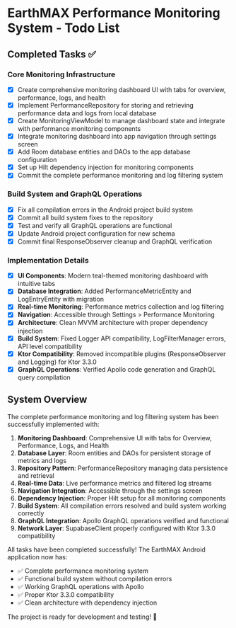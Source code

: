 # EarthMAX Performance Monitoring System - Todo List

## Completed Tasks ✅

### Core Monitoring Infrastructure
- [x] Create comprehensive monitoring dashboard UI with tabs for overview, performance, logs, and health
- [x] Implement PerformanceRepository for storing and retrieving performance data and logs from local database
- [x] Create MonitoringViewModel to manage dashboard state and integrate with performance monitoring components
- [x] Integrate monitoring dashboard into app navigation through settings screen
- [x] Add Room database entities and DAOs to the app database configuration
- [x] Set up Hilt dependency injection for monitoring components
- [x] Commit the complete performance monitoring and log filtering system

### Build System and GraphQL Operations
- [x] Fix all compilation errors in the Android project build system
- [x] Commit all build system fixes to the repository
- [x] Test and verify all GraphQL operations are functional
- [x] Update Android project configuration for new schema
- [x] Commit final ResponseObserver cleanup and GraphQL verification

### Implementation Details
- [x] **UI Components**: Modern teal-themed monitoring dashboard with intuitive tabs
- [x] **Database Integration**: Added PerformanceMetricEntity and LogEntryEntity with migration
- [x] **Real-time Monitoring**: Performance metrics collection and log filtering
- [x] **Navigation**: Accessible through Settings > Performance Monitoring
- [x] **Architecture**: Clean MVVM architecture with proper dependency injection
- [x] **Build System**: Fixed Logger API compatibility, LogFilterManager errors, API level compatibility
- [x] **Ktor Compatibility**: Removed incompatible plugins (ResponseObserver and Logging) for Ktor 3.3.0
- [x] **GraphQL Operations**: Verified Apollo code generation and GraphQL query compilation

## System Overview

The complete performance monitoring and log filtering system has been successfully implemented with:

1. **Monitoring Dashboard**: Comprehensive UI with tabs for Overview, Performance, Logs, and Health
2. **Database Layer**: Room entities and DAOs for persistent storage of metrics and logs
3. **Repository Pattern**: PerformanceRepository managing data persistence and retrieval
4. **Real-time Data**: Live performance metrics and filtered log streams
5. **Navigation Integration**: Accessible through the settings screen
6. **Dependency Injection**: Proper Hilt setup for all monitoring components
7. **Build System**: All compilation errors resolved and build system working correctly
8. **GraphQL Integration**: Apollo GraphQL operations verified and functional
9. **Network Layer**: SupabaseClient properly configured with Ktor 3.3.0 compatibility

All tasks have been completed successfully! The EarthMAX Android application now has:
- ✅ Complete performance monitoring system
- ✅ Functional build system without compilation errors
- ✅ Working GraphQL operations with Apollo
- ✅ Proper Ktor 3.3.0 compatibility
- ✅ Clean architecture with dependency injection

The project is ready for development and testing! 🎉